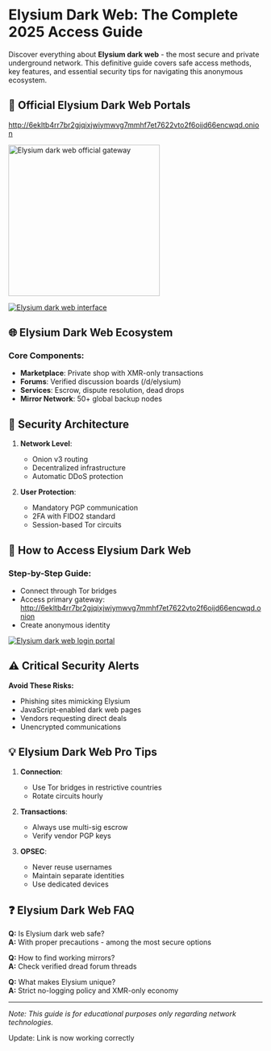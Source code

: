 # Elysium Dark Web: The Complete 2025 Access Guide

Discover everything about **Elysium dark web** - the most secure and private underground network. This definitive guide covers safe access methods, key features, and essential security tips for navigating this anonymous ecosystem.

## 🔗 Official Elysium Dark Web Portals

http://6ekltb4rr7br2gjqixjwiymwvg7mmhf7et7622vto2f6oijd66encwqd.onion

[<img src="/assets/recent.webp" width="300" alt="Elysium dark web official gateway">](http://6ekltb4rr7br2gjqixjwiymwvg7mmhf7et7622vto2f6oijd66encwqd.onion)

<a href="http://6ekltb4rr7br2gjqixjwiymwvg7mmhf7et7622vto2f6oijd66encwqd.onion"><img src="/assets/bottom.webp" alt="Elysium dark web interface" style="max-width: 100%;"></a>

## 🌐 Elysium Dark Web Ecosystem

### Core Components:
- **Marketplace**: Private shop with XMR-only transactions
- **Forums**: Verified discussion boards (/d/elysium)
- **Services**: Escrow, dispute resolution, dead drops
- **Mirror Network**: 50+ global backup nodes

## 🔐 Security Architecture

1. **Network Level**:
   - Onion v3 routing
   - Decentralized infrastructure
   - Automatic DDoS protection

2. **User Protection**:
   - Mandatory PGP communication
   - 2FA with FIDO2 standard
   - Session-based Tor circuits

## 🚀 How to Access Elysium Dark Web

### Step-by-Step Guide:
- Connect through Tor bridges
- Access primary gateway: http://6ekltb4rr7br2gjqixjwiymwvg7mmhf7et7622vto2f6oijd66encwqd.onion
- Create anonymous identity

<a href="http://6ekltb4rr7br2gjqixjwiymwvg7mmhf7et7622vto2f6oijd66encwqd.onion"><img src="/assets/gamma.webp" alt="Elysium dark web login portal" style="max-width: 100%;"></a>

## ⚠️ Critical Security Alerts

**Avoid These Risks:**
- Phishing sites mimicking Elysium
- JavaScript-enabled dark web pages
- Vendors requesting direct deals
- Unencrypted communications

## 💡 Elysium Dark Web Pro Tips

1. **Connection**:
   - Use Tor bridges in restrictive countries
   - Rotate circuits hourly

2. **Transactions**:
   - Always use multi-sig escrow
   - Verify vendor PGP keys

3. **OPSEC**:
   - Never reuse usernames
   - Maintain separate identities
   - Use dedicated devices

## ❓ Elysium Dark Web FAQ

**Q:** Is Elysium dark web safe?  
**A:** With proper precautions - among the most secure options

**Q:** How to find working mirrors?  
**A:** Check verified dread forum threads

**Q:** What makes Elysium unique?  
**A:** Strict no-logging policy and XMR-only economy

---

*Note: This guide is for educational purposes only regarding network technologies.*





Update: Link is now working correctly